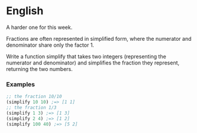 # English

A harder one for this week.

Fractions are often represented in simplified form, where the numerator and denominator share only the factor 1. 

Write a function simplify that takes two integers (representing the numerator and denominator) and simplifies the fraction they represent, returning the two numbers.

### Examples
```clj
;; the fraction 10/10
(simplify 10 10) ;=> [1 1]
;; the fraction 1/3
(simplify 1 3) ;=> [1 3]
(simplify 2 4) ;=> [1 2]
(simplify 100 40) ;=> [5 2]
```
